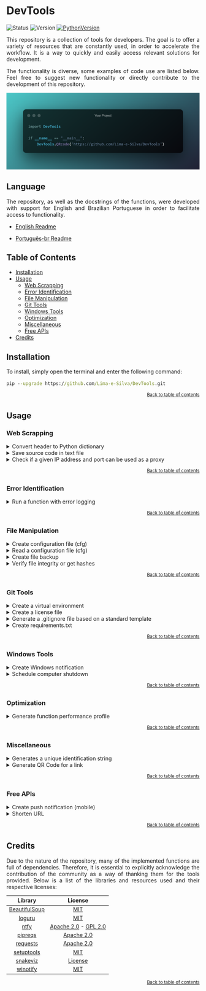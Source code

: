 <div align="left">

# DevTools

![Status](https://img.shields.io/badge/status-active-yellowgreen?style=for-the-badge)
![Version](https://img.shields.io/badge/version-0.1.0-blue?style=for-the-badge)
[![PythonVersion](https://img.shields.io/badge/python-3.10-blue?style=for-the-badge&logo=python&logoColor=white)](https://www.python.org/downloads/)

<p align="justify">
This repository is a collection of tools for developers. The goal is to offer a variety of resources that are constantly used, in order to accelerate the workflow. It is a way to quickly and easily access relevant solutions for development.
</p>

<p align="justify">
The functionality is diverse, some examples of code use are listed below. Feel free to suggest new functionality or directly contribute to the development of this repository.
</p>

![cover](https://github.com/Lima-e-Silva/DevTools/blob/main/Misc/cover.png)

</div>

## Language

<p align="justify">
   The repository, as well as the docstrings of the functions, were developed with support for English and Brazilian Portuguese in order to facilitate access to functionality.
</p>

- [English Readme](https://github.com/Lima-e-Silva/DevTools/blob/main/README.md)

- [Português-br Readme](https://github.com/Lima-e-Silva/DevTools/blob/main/README.pt-br.md)

## Table of Contents

- [Installation](#installation)
- [Usage](#usage)
  - [Web Scrapping](#web-scrapping)
  - [Error Identification](#error-identification)
  - [File Manipulation](#file-manipulation)
  - [Git Tools](#git-tools)
  - [Windows Tools](#windows-tools)
  - [Optimization](#optimization)
  - [Miscellaneous](#miscellaneous)
  - [Free APIs](#free-apis)
- [Credits](#credits)


## Installation

To install, simply open the terminal and enter the following command:
```cmd
pip --upgrade https://github.com/Lima-e-Silva/DevTools.git
```

<div align='right'>

<sup>[Back to table of contents](#table-of-contents)</sup>

</div>

## Usage

### Web Scrapping
<details>
 <summary>Convert header to Python dictionary</summary>
 
 ```python
import DevTools

headers = """sec-ch-ua-platform: "Windows"
sec-fetch-dest: document
sec-fetch-mode: navigate
sec-fetch-site: same-origin
user-agent: Mozilla/5.0 (Windows NT 10.0; Win64; x64) AppleWebKit/537.36 (KHTML, like Gecko) Chrome/108.0.0.0 Safari/537.36"""

headers_dict = DevTools.chrome2dict(headers_str=headers)
```

</details>

 <details>
 <summary>Save source code in text file</summary>
 
 ```python
import DevTools

url = 'https://raw.githubusercontent.com/Lima-e-Silva/DevTools/main/README.md'

DevTools.html2txt(url=url, output_path='Github-DevTools.txt')
 ```
 </details>

<details>
 <summary>Check if a given IP address and port can be used as a proxy</summary>
 
 ```python
 import DevTools
 
 # IP addresses and respective ports can be found here: "https://free-proxy-list.net"
 ip = '80.252.5.34'
 port = '7001'
 
 if DevTools.verify_proxy(ip=ip, port=port):
    print('IP and port are functional!')
  ```
 </details>

<div align='right'>

<sup>[Back to table of contents](#table-of-contents)</sup>

</div>

### Error Identification
 
 <details>
 <summary>Run a function with error logging</summary>
 
 ```python
 import DevTools
 
 # Function that is experiencing errors
 def foo(a,b):
    return a/b
 
 DevTools.debug_function(foo, a=1, b=0, output='logfile')
```
</details>

<div align='right'>

<sup>[Back to table of contents](#table-of-contents)</sup>

</div>

### File Manipulation
 
 <details>
 <summary>Create configuration file (cfg)</summary>
 
 ```python
 import DevTools
 
 config_dict = {
    'section': {
        'A': '1',
        'B': '2'
    }
 }
 
 DevTools.create_cfg(file='config.cfg', cfg_dict=config_dict)
 ```
 </details>

<details>
 <summary>Read a configuration file (cfg)</summary>
 
 ```python
 import DevTools
 
 config_dict = DevTools.read_cfg(file='config.cfg')

 ```
 </details>

<details>
 <summary>Create file backup</summary>
 
 ```python
import DevTools

DevTools.backup(file='important_file.txt',
                output_path='backups/security_copies')
```
</details>

<details>
 <summary>Verify file integrity or get hashes</summary>
 
 ```python
 import DevTools

if DevTools.check_hash('file.txt', 'backup.txt'):
    print('Integrity Verified')

file_hash = DevTools.check_hash('file.txt')
```
</details>

<div align='right'>

<sup>[Back to table of contents](#table-of-contents)</sup>

</div>


### Git Tools
 
 <details>
 <summary>Create a virtual environment</summary>
 
 ```python
 import DevTools

DevTools.create_env()
```
</details>

<details>
 <summary>Create a license file</summary>
 
 ```python
 import DevTools

DevTools.license(license_type='MIT', name='Luiz Paulo Lima e Silva')

 ```
 </details>

 <details>
 <summary>Generate a .gitignore file based on a standard template</summary>
 
 ```python
 import DevTools

DevTools.git_ignore(folders=['personal-folder'], extensions=['xlsx', 'pdf'])
```
 </details>

 <details>
 <summary>Create requirements.txt</summary>
 
 ```python
 import DevTools

DevTools.requirements()
 ```
 </details>

 <div align='right'>

<sup>[Back to table of contents](#table-of-contents)</sup>

</div>

### Windows Tools
 
 <details>
 <summary>Create Windows notification</summary>
 
 ```python
 import DevTools

DevTools.notify(
    id='DevTools',
    title='Demonstration',
    message='This notification is merely a demonstration',
    buttons={'Open link': 'https://github.com/Lima-e-Silva/DevTools/'},
    sound=True,
    audio_loop=False)
```
</details>

<details>
 <summary>Schedule computer shutdown</summary>
 
 ```python
import DevTools

DevTools.shutdown(time=3600, message="Time to sleep Zzz...")
```
</details>

<div align='right'>

<sup>[Back to table of contents](#table-of-contents)</sup>

</div>

### Optimization
 
 <details>
 <summary>Generate function performance profile</summary>
 
 ```python
 import DevTools

def foo(x, y=3):
    for n in range(x):
        print(n**y)

DevTools.prof('output', foo, 100, y=2)
```
</details>

<div align='right'>

<sup>[Back to table of contents](#table-of-contents)</sup>

</div>

### Miscellaneous
 
 <details>
 <summary>Generates a unique identification string</summary>
 
 ```python
import DevTools

id = DevTools.unique_id(length=6,
                        letters=True,
                        numbers=True,
                        lower_case=False,
                        blocks=4)

# Example output: 0AMKPJ-LITCGF-N5A1LM-TCSHZF
```
</details>

<details>
 <summary>Generate QR Code for a link</summary>
 
 ```python
 import DevTools

DevTools.QRcode(url='https://github.com/Lima-e-Silva/DevTools/',
                size=150,
                output='My QR Code')

```
</details>

<div align='right'>

<sup>[Back to table of contents](#table-of-contents)</sup>

</div>

### Free APIs
 
  <details>
 <summary>Create push notification (mobile)</summary>
 
 ```python
 import DevTools

TOPIC = 'notifications'  # More information here: https://ntfy.sh

DevTools.smartphone_notify(topic=TOPIC,
                           message='This is a demonstration notification',
                           title='Test Notification')
```
</details>

<details>
 <summary>Shorten URL</summary>
 
 ```python
 import DevTools

url = 'https://www.google.com.br'

if short:= DevTools.short_url(url):
    print(short)

# Example Output: https://gotiny.cc/xr4cs6
```
</details>

<div align='right'>

<sup>[Back to table of contents](#table-of-contents)</sup>

</div>

## Credits

<p align="justify">
Due to the nature of the repository, many of the implemented functions are full of dependencies. Therefore, it is essential to explicitly acknowledge the contribution of the community as a way of thanking them for the tools provided. Below is a list of the libraries and resources used and their respective licenses:
</p>

|   Library   | License |
|:--------------:|:-------:|
| [BeautifulSoup](https://www.crummy.com/software/BeautifulSoup/) |   [MIT](https://www.crummy.com/software/BeautifulSoup/)   |
| [loguru](https://github.com/Delgan/loguru) | [MIT](https://github.com/Delgan/loguru/blob/master/LICENSE) |
| [ntfy](https://github.com/binwiederhier/ntfy) | [Apache 2.0](https://github.com/binwiederhier/ntfy/blob/main/LICENSE) - [GPL 2.0](https://github.com/binwiederhier/ntfy/blob/main/LICENSE.GPLv2) |
| [pipreqs](https://github.com/bndr/pipreqs) | [Apache 2.0](https://github.com/bndr/pipreqs/blob/master/LICENSE) |
| [requests](https://github.com/psf/requests) | [Apache 2.0](https://github.com/psf/requests/blob/main/LICENSE) |
| [setuptools](https://github.com/pypa/setuptools) | [MIT](https://github.com/pypa/setuptools/blob/main/LICENSE) |
| [snakeviz](https://github.com/jiffyclub/snakeviz) | [License](https://github.com/jiffyclub/snakeviz/blob/master/LICENSE.txt) |
| [winotify](https://github.com/versa-syahptr/winotify) | [MIT](https://github.com/versa-syahptr/winotify/blob/master/LICENSE) |

<div align='right'>

<sup>[Back to table of contents](#table-of-contents)</sup>

</div>